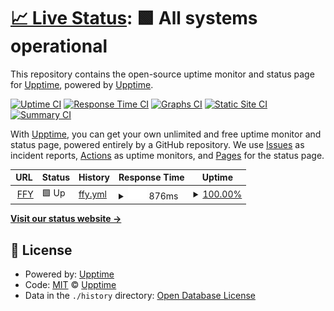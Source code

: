 # [📈 Live Status](https://https://oeyoew.fun): <!--live status--> **🟩 All systems operational**

This repository contains the open-source uptime monitor and status page for [Upptime](https://upptime.js.org), powered by [Upptime](https://github.com/upptime/upptime).

[![Uptime CI](https://github.com/upptime/upptime/workflows/Uptime%20CI/badge.svg)](https://github.com/upptime/upptime/actions?query=workflow%3A%22Uptime+CI%22)
[![Response Time CI](https://github.com/upptime/upptime/workflows/Response%20Time%20CI/badge.svg)](https://github.com/upptime/upptime/actions?query=workflow%3A%22Response+Time+CI%22)
[![Graphs CI](https://github.com/upptime/upptime/workflows/Graphs%20CI/badge.svg)](https://github.com/upptime/upptime/actions?query=workflow%3A%22Graphs+CI%22)
[![Static Site CI](https://github.com/upptime/upptime/workflows/Static%20Site%20CI/badge.svg)](https://github.com/upptime/upptime/actions?query=workflow%3A%22Static+Site+CI%22)
[![Summary CI](https://github.com/upptime/upptime/workflows/Summary%20CI/badge.svg)](https://github.com/upptime/upptime/actions?query=workflow%3A%22Summary+CI%22)

With [Upptime](https://upptime.js.org), you can get your own unlimited and free uptime monitor and status page, powered entirely by a GitHub repository. We use [Issues](https://github.com/upptime/upptime/issues) as incident reports, [Actions](https://github.com/upptime/upptime/actions) as uptime monitors, and [Pages](https://https://oeyoew.fun) for the status page.

<!--start: status pages-->
<!-- This summary is generated by Upptime (https://github.com/upptime/upptime) -->
<!-- Do not edit this manually, your changes will be overwritten -->
<!-- prettier-ignore -->
| URL | Status | History | Response Time | Uptime |
| --- | ------ | ------- | ------------- | ------ |
| <img alt="" src="https://favicons.githubusercontent.com/null" height="13"> [FFY](oeyoew.fun) | 🟩 Up | [ffy.yml](https://github.com/oeyoews/upptime/commits/HEAD/history/ffy.yml) | <details><summary><img alt="Response time graph" src="./graphs/ffy/response-time-week.png" height="20"> 876ms</summary><br><a href="https://upptime.github.io/upptime/history/ffy"><img alt="Response time 876" src="https://img.shields.io/endpoint?url=https%3A%2F%2Fraw.githubusercontent.com%2Foeyoews%2Fupptime%2FHEAD%2Fapi%2Fffy%2Fresponse-time.json"></a><br><a href="https://upptime.github.io/upptime/history/ffy"><img alt="24-hour response time 876" src="https://img.shields.io/endpoint?url=https%3A%2F%2Fraw.githubusercontent.com%2Foeyoews%2Fupptime%2FHEAD%2Fapi%2Fffy%2Fresponse-time-day.json"></a><br><a href="https://upptime.github.io/upptime/history/ffy"><img alt="7-day response time 876" src="https://img.shields.io/endpoint?url=https%3A%2F%2Fraw.githubusercontent.com%2Foeyoews%2Fupptime%2FHEAD%2Fapi%2Fffy%2Fresponse-time-week.json"></a><br><a href="https://upptime.github.io/upptime/history/ffy"><img alt="30-day response time 876" src="https://img.shields.io/endpoint?url=https%3A%2F%2Fraw.githubusercontent.com%2Foeyoews%2Fupptime%2FHEAD%2Fapi%2Fffy%2Fresponse-time-month.json"></a><br><a href="https://upptime.github.io/upptime/history/ffy"><img alt="1-year response time 876" src="https://img.shields.io/endpoint?url=https%3A%2F%2Fraw.githubusercontent.com%2Foeyoews%2Fupptime%2FHEAD%2Fapi%2Fffy%2Fresponse-time-year.json"></a></details> | <details><summary><a href="https://upptime.github.io/upptime/history/ffy">100.00%</a></summary><a href="https://upptime.github.io/upptime/history/ffy"><img alt="All-time uptime 100.00%" src="https://img.shields.io/endpoint?url=https%3A%2F%2Fraw.githubusercontent.com%2Foeyoews%2Fupptime%2FHEAD%2Fapi%2Fffy%2Fuptime.json"></a><br><a href="https://upptime.github.io/upptime/history/ffy"><img alt="24-hour uptime 100.00%" src="https://img.shields.io/endpoint?url=https%3A%2F%2Fraw.githubusercontent.com%2Foeyoews%2Fupptime%2FHEAD%2Fapi%2Fffy%2Fuptime-day.json"></a><br><a href="https://upptime.github.io/upptime/history/ffy"><img alt="7-day uptime 100.00%" src="https://img.shields.io/endpoint?url=https%3A%2F%2Fraw.githubusercontent.com%2Foeyoews%2Fupptime%2FHEAD%2Fapi%2Fffy%2Fuptime-week.json"></a><br><a href="https://upptime.github.io/upptime/history/ffy"><img alt="30-day uptime 100.00%" src="https://img.shields.io/endpoint?url=https%3A%2F%2Fraw.githubusercontent.com%2Foeyoews%2Fupptime%2FHEAD%2Fapi%2Fffy%2Fuptime-month.json"></a><br><a href="https://upptime.github.io/upptime/history/ffy"><img alt="1-year uptime 100.00%" src="https://img.shields.io/endpoint?url=https%3A%2F%2Fraw.githubusercontent.com%2Foeyoews%2Fupptime%2FHEAD%2Fapi%2Fffy%2Fuptime-year.json"></a></details>

<!--end: status pages-->

[**Visit our status website →**](https://oeyoews.github.io/upptime/)

## 📄 License

- Powered by: [Upptime](https://github.com/upptime/upptime)
- Code: [MIT](./LICENSE) © [Upptime](https://upptime.js.org)
- Data in the `./history` directory: [Open Database License](https://opendatacommons.org/licenses/odbl/1-0/)
